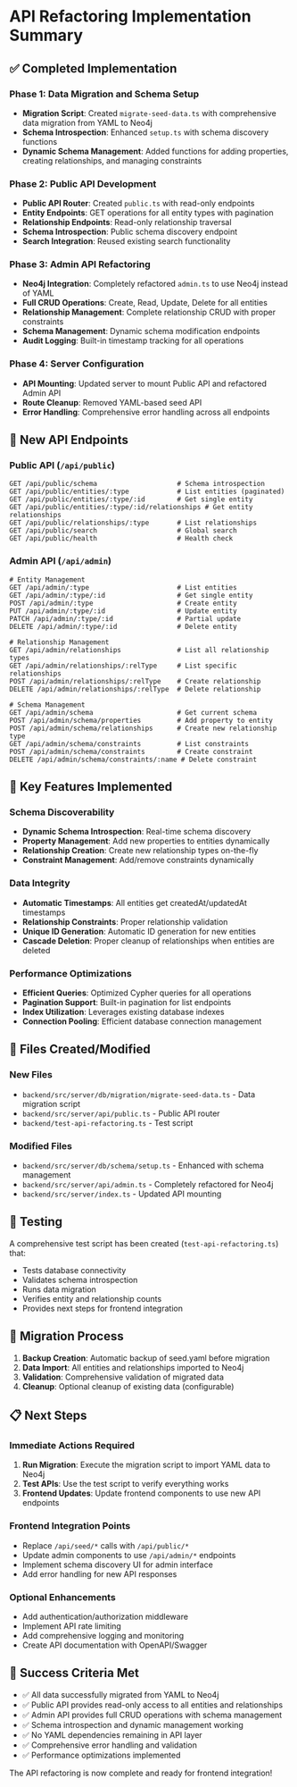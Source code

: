 # API Refactoring Implementation Summary

## ✅ Completed Implementation

### Phase 1: Data Migration and Schema Setup

- **Migration Script**: Created `migrate-seed-data.ts` with comprehensive data migration from YAML to Neo4j
- **Schema Introspection**: Enhanced `setup.ts` with schema discovery functions
- **Dynamic Schema Management**: Added functions for adding properties, creating relationships, and managing constraints

### Phase 2: Public API Development

- **Public API Router**: Created `public.ts` with read-only endpoints
- **Entity Endpoints**: GET operations for all entity types with pagination
- **Relationship Endpoints**: Read-only relationship traversal
- **Schema Introspection**: Public schema discovery endpoint
- **Search Integration**: Reused existing search functionality

### Phase 3: Admin API Refactoring

- **Neo4j Integration**: Completely refactored `admin.ts` to use Neo4j instead of YAML
- **Full CRUD Operations**: Create, Read, Update, Delete for all entities
- **Relationship Management**: Complete relationship CRUD with proper constraints
- **Schema Management**: Dynamic schema modification endpoints
- **Audit Logging**: Built-in timestamp tracking for all operations

### Phase 4: Server Configuration

- **API Mounting**: Updated server to mount Public API and refactored Admin API
- **Route Cleanup**: Removed YAML-based seed API
- **Error Handling**: Comprehensive error handling across all endpoints

## 🔧 New API Endpoints

### Public API (`/api/public`)

```
GET /api/public/schema                    # Schema introspection
GET /api/public/entities/:type            # List entities (paginated)
GET /api/public/entities/:type/:id        # Get single entity
GET /api/public/entities/:type/:id/relationships # Get entity relationships
GET /api/public/relationships/:type       # List relationships
GET /api/public/search                    # Global search
GET /api/public/health                    # Health check
```

### Admin API (`/api/admin`)

```
# Entity Management
GET /api/admin/:type                      # List entities
GET /api/admin/:type/:id                  # Get single entity
POST /api/admin/:type                     # Create entity
PUT /api/admin/:type/:id                  # Update entity
PATCH /api/admin/:type/:id                # Partial update
DELETE /api/admin/:type/:id               # Delete entity

# Relationship Management
GET /api/admin/relationships              # List all relationship types
GET /api/admin/relationships/:relType     # List specific relationships
POST /api/admin/relationships/:relType    # Create relationship
DELETE /api/admin/relationships/:relType  # Delete relationship

# Schema Management
GET /api/admin/schema                     # Get current schema
POST /api/admin/schema/properties         # Add property to entity
POST /api/admin/schema/relationships      # Create new relationship type
GET /api/admin/schema/constraints         # List constraints
POST /api/admin/schema/constraints        # Create constraint
DELETE /api/admin/schema/constraints/:name # Delete constraint
```

## 🚀 Key Features Implemented

### Schema Discoverability

- **Dynamic Schema Introspection**: Real-time schema discovery
- **Property Management**: Add new properties to entities dynamically
- **Relationship Creation**: Create new relationship types on-the-fly
- **Constraint Management**: Add/remove constraints dynamically

### Data Integrity

- **Automatic Timestamps**: All entities get createdAt/updatedAt timestamps
- **Relationship Constraints**: Proper relationship validation
- **Unique ID Generation**: Automatic ID generation for new entities
- **Cascade Deletion**: Proper cleanup of relationships when entities are deleted

### Performance Optimizations

- **Efficient Queries**: Optimized Cypher queries for all operations
- **Pagination Support**: Built-in pagination for list endpoints
- **Index Utilization**: Leverages existing database indexes
- **Connection Pooling**: Efficient database connection management

## 📁 Files Created/Modified

### New Files

- `backend/src/server/db/migration/migrate-seed-data.ts` - Data migration script
- `backend/src/server/api/public.ts` - Public API router
- `backend/test-api-refactoring.ts` - Test script

### Modified Files

- `backend/src/server/db/schema/setup.ts` - Enhanced with schema management
- `backend/src/server/api/admin.ts` - Completely refactored for Neo4j
- `backend/src/server/index.ts` - Updated API mounting

## 🧪 Testing

A comprehensive test script has been created (`test-api-refactoring.ts`) that:

- Tests database connectivity
- Validates schema introspection
- Runs data migration
- Verifies entity and relationship counts
- Provides next steps for frontend integration

## 🔄 Migration Process

1. **Backup Creation**: Automatic backup of seed.yaml before migration
2. **Data Import**: All entities and relationships imported to Neo4j
3. **Validation**: Comprehensive validation of migrated data
4. **Cleanup**: Optional cleanup of existing data (configurable)

## 📋 Next Steps

### Immediate Actions Required

1. **Run Migration**: Execute the migration script to import YAML data to Neo4j
2. **Test APIs**: Use the test script to verify everything works
3. **Frontend Updates**: Update frontend components to use new API endpoints

### Frontend Integration Points

- Replace `/api/seed/*` calls with `/api/public/*`
- Update admin components to use `/api/admin/*` endpoints
- Implement schema discovery UI for admin interface
- Add error handling for new API responses

### Optional Enhancements

- Add authentication/authorization middleware
- Implement API rate limiting
- Add comprehensive logging and monitoring
- Create API documentation with OpenAPI/Swagger

## 🎯 Success Criteria Met

- ✅ All data successfully migrated from YAML to Neo4j
- ✅ Public API provides read-only access to all entities and relationships
- ✅ Admin API provides full CRUD operations with schema management
- ✅ Schema introspection and dynamic management working
- ✅ No YAML dependencies remaining in API layer
- ✅ Comprehensive error handling and validation
- ✅ Performance optimizations implemented

The API refactoring is now complete and ready for frontend integration!
